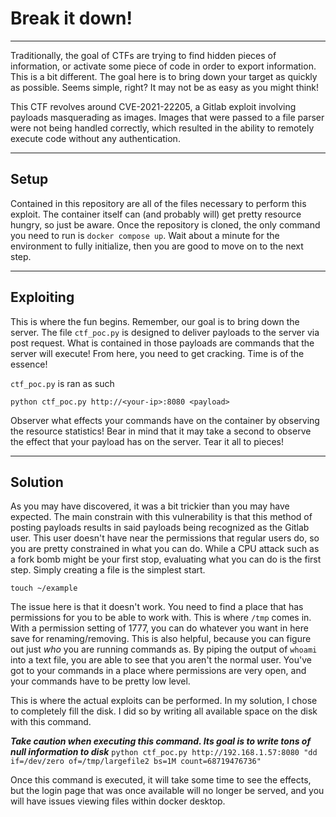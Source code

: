 # Break it down! 
***
Traditionally, the goal of CTFs are trying to find hidden pieces of information, or activate some piece of code in order to export information. This is a bit different. The goal here is to bring down your target as quickly as possible. Seems simple, right? It may not be as easy as you might think!

This CTF revolves around CVE-2021-22205, a Gitlab exploit involving payloads masquerading as images. Images that were passed to a file parser were not being handled correctly, which resulted in the ability to remotely execute code without any authentication.

***
## Setup

Contained in this repository are all of the files necessary to perform this exploit. The container itself can (and probably will) get pretty resource hungry, so just be aware. Once the repository is cloned, the only command you need to run is `docker compose up`. Wait about a minute for the environment to fully initialize, then you are good to move on to the next step.

***
## Exploiting

This is where the fun begins. Remember, our goal is to bring down the server. The file `ctf_poc.py` is designed to deliver payloads to the server via post request. What is contained in those payloads are commands that the server will execute! From here, you need to get cracking. Time is of the essence!

`ctf_poc.py` is ran as such

`python ctf_poc.py http://<your-ip>:8080 <payload>`

Observer what effects your commands have on the container by observing the resource statistics! Bear in mind that it may take a second to observe the effect that your payload has on the server. Tear it all to pieces!

***
## Solution

As you may have discovered, it was a bit trickier than you may have expected. The main constrain with this vulnerability is that this method of posting payloads results in said payloads being recognized as the Gitlab user. This user doesn't have near the permissions that regular users do, so you are pretty constrained in what you can do. While a CPU attack such as a fork bomb might be your first stop, evaluating what you can do is the first step. Simply creating a file is the simplest start.

`touch ~/example`

The issue here is that it doesn't work. You need to find a place that has permissions for you to be able to work with. This is where `/tmp` comes in. With a permission setting of 1777, you can do whatever you want in here save for renaming/removing. This is also helpful, because you can figure out just *who* you are running commands as. By piping the output of `whoami` into a text file, you are able to see that you aren't the normal user. You've got to your commands in a place where permissions are very open, and your commands have to be pretty low level.

This is where the actual exploits can be performed. In my solution, I chose to completely fill the disk. I did so by writing all available space on the disk with this command.

***Take caution when executing this command. Its goal is to write tons of null information to disk***
`python ctf_poc.py http://192.168.1.57:8080 "dd if=/dev/zero of=/tmp/largefile2 bs=1M count=68719476736"`

Once this command is executed, it will take some time to see the effects, but the login page that was once available will no longer be served, and you will have issues viewing files within docker desktop.
